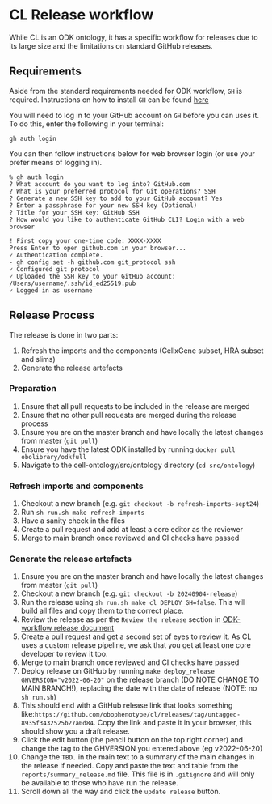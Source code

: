 # CL Release workflow

While CL is an ODK ontology, it has a specific workflow for releases due to its large size and the limitations on standard GitHub releases.

## Requirements

Aside from the standard requirements needed for ODK workflow, `GH` is required. 
Instructions on how to install `GH` can be found [here](https://cli.github.com/manual/installation)

You will need to log in to your GitHub account on `GH` before you can uses it. To do this, enter the following in your terminal:
```
gh auth login
```

You can then follow instructions below for web browser login (or use your prefer means of logging in).
```
% gh auth login
? What account do you want to log into? GitHub.com
? What is your preferred protocol for Git operations? SSH
? Generate a new SSH key to add to your GitHub account? Yes
? Enter a passphrase for your new SSH key (Optional) 
? Title for your SSH key: GitHub SSH
? How would you like to authenticate GitHub CLI? Login with a web browser

! First copy your one-time code: XXXX-XXXX
Press Enter to open github.com in your browser... 
✓ Authentication complete.
- gh config set -h github.com git_protocol ssh
✓ Configured git protocol
✓ Uploaded the SSH key to your GitHub account: /Users/username/.ssh/id_ed25519.pub
✓ Logged in as username
```

## Release Process

The release is done in two parts:
1. Refresh the imports and the components (CellxGene subset, HRA subset and slims)
1. Generate the release artefacts

### Preparation 

1. Ensure that all pull requests to be included in the release are merged
1. Ensure that no other pull requests are merged during the release process
1. Ensure you are on the master branch and have locally the latest changes from master (`git pull`)
1. Ensure you have the latest ODK installed by running `docker pull obolibrary/odkfull`
1. Navigate to the cell-ontology/src/ontology directory (`cd src/ontology`)

### Refresh imports and components

1. Checkout a new branch (e.g. `git checkout -b refresh-imports-sept24`)
1. Run `sh run.sh make refresh-imports`
1. Have a sanity check in the files
1. Create a pull request and add at least a core editor as the reviewer
1. Merge to main branch once reviewed and CI checks have passed

### Generate the release artefacts

1. Ensure you are on the master branch and have locally the latest changes from master (`git pull`)
1. Checkout a new branch (e.g. `git checkout -b 20240904-release`)
1. Run the release using `sh run.sh make cl DEPLOY_GH=false`. This will build all files and copy them to the correct place.
1. Review the release as per the `Review the release` section in [ODK-workflow release document](odk-workflows/ReleaseWorkflow.md#review-the-release)
1. Create a pull request and get a second set of eyes to review it. As CL uses a custom release pipeline, we ask that you get at least one core developer to review it too.
1. Merge to main branch once reviewed and CI checks have passed
1. Deploy release on GitHub by running `make deploy_release GHVERSION="v2022-06-20"` on the release branch (DO NOTE CHANGE TO MAIN BRANCH!), replacing the date with the date of release (NOTE: no `sh run.sh`)
1. This should end with a GitHub release link that looks something like:`https://github.com/obophenotype/cl/releases/tag/untagged-8935f3432525b27a0d84`. Copy the link and paste it in your browser, this should show you a draft release. 
1. Click the edit button (the pencil button on the top right corner) and change the tag to the GHVERSION you entered above (eg v2022-06-20)
1. Change the `TBD.` in the main text to a summary of the main changes in the release if needed. Copy and paste the text and table from the `reports/summary_release.md` file. This file is in `.gitignore` and will only be available to those who have run the release.
1. Scroll down all the way and click the `update release` button. 


